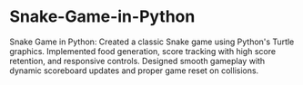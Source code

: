 # Snake-Game-in-Python
Snake Game in Python: Created a classic Snake game using Python's Turtle graphics. Implemented food generation, score tracking with high score retention, and responsive controls. Designed smooth gameplay with dynamic scoreboard updates and proper game reset on collisions.
